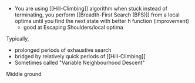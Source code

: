 - You are using [[Hill-Climbing]] algorithm when stuck instead of terminating, you perform [[Breadth-First Search (BFS)]] from a local optima until you find the next state with better h function (improvement)
	- good at Escaping Shoulders/local optima

Typically,
- prolonged periods of exhaustive search
- bridged by relatively quick periods of [[Hill-Climbing]]
- Sometimes called "Variable Neighbourhood Descent"

Middle ground 